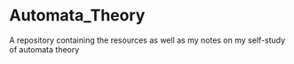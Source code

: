 # Automata_Theory
A repository containing the resources as well as my notes on my self-study of automata theory
